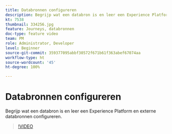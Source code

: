 ```yaml
---
title: Databronnen configureren
description: Begrijp wat een databron is en leer een Experience Platform en externe databronnen configureren.
kt: 7538
thumbnail: 334256.jpg
feature: Journeys, databronnen
doc-type: feature video
team: PM
role: Administrator, Developer
level: Beginner
source-git-commit: 359377095abbf30572f671b61f363abef67074aa
workflow-type: ht
source-wordcount: '45'
ht-degree: 100%

---
```



# Databronnen configureren

Begrijp wat een databron is en leer een Experience Platform en externe databronnen configureren.

>[!VIDEO](https://video.tv.adobe.com/v/334256?quality=12)
